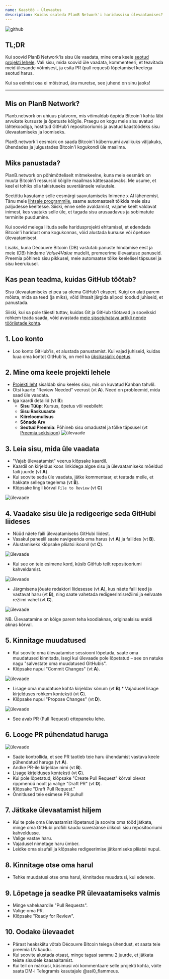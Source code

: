 ```yaml
---
name: Kaastöö - Ülevaatus
description: Kuidas osaleda PlanB Network'i haridussisu ülevaatamises?
---
```

![github](assets/cover.webp)

## TL;DR
Kui soovid PlanB Network'is sisu üle vaadata, mine oma keele [seotud projekti lehele](https://github.com/PlanB-Network/bitcoin-educational-content/projects?query=is%3Aopen). Vali sisu, mida soovid üle vaadata, kommenteeri, et teavitada meid ülesande võtmisest, ja esita PR (pull request) lõpetamisel keelega seotud harus.

Kui sa eelmist osa ei mõistnud, ära muretse, see juhend on sinu jaoks!

---

## Mis on PlanB Network?

Planb.network on uhiuus platvorm, mis võimaldab õppida Bitcoin'i kohta läbi arvukate kursuste ja õpetuste kõigile. Praegu on kogu meie sisu avatud lähtekoodiga, hostitud GitHub'i repositooriumis ja avatud kaastöödeks sisu ülevaatamiseks ja loomiseks.

PlanB.network'i eesmärk on saada Bitcoin'i küberruumi avalikuks väljakuks, ühendades ja julgustades Bitcoin'i kogukondi üle maailma.

## Miks panustada?

PlanB.network on põhimõtteliselt mitmekeelne, kuna meie eesmärk on muuta Bitcoin'i ressursid kõigile maailmas kättesaadavaks. Me usume, et keel ei tohiks olla takistuseks suveräänsele valuutale.

Seetõttu kasutame selle eesmärgi saavutamiseks Inimene x AI lähenemist. Tänu meie [lihtsale programmile](https://github.com/Asi0Flammeus/LLM-Translator), saame automaatselt tõlkida meie sisu paljudesse keeltesse. Siiski, enne selle avaldamist, vajame keelt valdavat inimest, kes vaataks selle üle, et tagada sisu arusaadavus ja sobimatute terminite puudumine.

Kui soovid meiega liituda selle haridusprojekti ehitamisel, et edendada Bitcoin'i haridust oma kogukonnas, võid alustada kursuse või õpetuse ülevaatamisest.

Lisaks, kuna Découvre Bitcoin (DB) vastutab panuste hindamise eest ja meie (DB) hindame *Value4Value* mudelit, premeerime ülevaatuse panuseid. Preemia põhineb sisu pikkusel, meie automaatse tõlke keelelisel täpsusel ja sisu keerukusel.

## Kas pean teadma, kuidas GitHub töötab?

Sisu ülevaatamiseks ei pea sa olema GitHub'i ekspert.
Kuigi on alati parem mõista, mida sa teed (ja miks), võid lihtsalt järgida allpool toodud juhiseid, et panustada.

Siiski, kui sa pole täiesti tuttav, kuidas Git ja GitHub töötavad ja sooviksid rohkem teada saada, võid avastada [meie sissejuhatava artikli nende tööriistade kohta](https://planb.network/tutorials/others/contribution/basics-of-github-471f7f00-8b5a-4b63-abb1-f1528b032bbb).

## 1. Loo konto
* Loo konto GitHub'is, et alustada panustamist. Kui vajad juhiseid, kuidas luua oma kontot GitHub'is, on meil ka [üksikasjalik õpetus](https://planb.network/tutorials/others/contribution/create-github-account-a75fc39d-f0d0-44dc-9cd5-cd94aee0c07c).
## **2. Mine oma keele projekti lehele**
* [Projekti leht](https://github.com/PlanB-Network/bitcoin-educational-content/projects?query=is%3Aopen) sisaldab sinu keeles sisu, mis on kuvatud Kanban tahvlil.
* Otsi kaarte "Review Needed" veerust (vt **A**). Need on probleemid, mida saad üle vaadata.
* Iga kaardi detailid (vt **B**):
	- **Sisu Tüüp**: Kursus, õpetus või veebileht
	- **Sisu Raskusaste**
	- **Kiireloomulisus**
	- **Sõnade Arv**
	- **Seotud Preemia**: Põhineb sisu omadustel ja tõlke täpsusel (vt [Preemia sektsioon](https://github.com/PlanB-Network/bitcoin-educational-content?tab=readme-ov-file#sat-reward))
![ülevaade](assets/1.webp)
## **3. Leia sisu, mida üle vaadata**
* "Vajab ülevaatamist" veerus klõpsake kaardil.
* Kaardil on kirjeldus koos linkidega algse sisu ja ülevaatamiseks mõeldud faili juurde (vt **A**).
* Kui soovite seda üle vaadata, jätke kommentaar, et teatada meile, et hakkate sellega tegelema (vt **B**).
* Klõpsake lingil kõrval `File to Review` (vt **C**)

![ülevaade](assets/2.webp)

## **4. Vaadake sisu üle ja redigeerige seda GitHubi liideses**
* Nüüd näete faili ülevaatamiseks GitHubi liidest.
* Vasakul paneelil saate navigeerida oma harus (vt **A**) ja failides (vt **B**).
* Alustamiseks klõpsake pliiatsi ikoonil (vt **C**).

![ülevaade](assets/3.webp)

* Kui see on teie esimene kord, küsib GitHub teilt repositooriumi kahveldamist.

![ülevaade](assets/4.webp)

* Järgmisena jõuate redaktori liidesesse (vt **A**), kus näete faili teed ja vastavat haru (vt **B**), ning saate vahetada redigeerimisrežiimi ja eelvaate režiimi vahel (vt **C**).

![ülevaade](assets/5.webp)

NB. Ülevaatamine on kõige parem teha koodiaknas, originaalsisu eraldi aknas kõrval.

## **5. Kinnitage muudatused**

* Kui soovite oma ülevaatamise sessiooni lõpetada, saate oma muudatused kinnitada, isegi kui ülevaade pole lõpetatud – see on natuke nagu "salvestate oma muudatused GitHubis".
* Klõpsake nupul "Commit Changes" (vt **A**).

![ülevaade](assets/6.webp)
* Lisage oma muudatuse kohta kirjeldav sõnum (vt **B**).* Vajadusel lisage kirjelduses rohkem konteksti (vt **C**).
* Klõpsake nupul "Propose Changes" (vt **D**).

![ülevaade](assets/7.webp)

* See avab PR (Pull Request) ettepaneku lehe.

## **6. Looge PR pühendatud haruga**
![ülevaade](assets/8.webp)

* Saate kontrollida, et see PR taotleb teie haru ühendamist vastava keele pühendatud haruga (vt **A**).
* Andke PR-ile kirjeldav nimi (vt **B**).
* Lisage kirjelduses konteksti (vt **C**).
* Kui pole lõpetatud, klõpsake "Create Pull Request" kõrval olevat rippmenüü noolt ja valige "Draft PR" (vt **D**).
* Klõpsake "Draft Pull Request."
* Õnnitlused teie esimese PR puhul!

## **7. Jätkake ülevaatamist hiljem**
* Kui te pole oma ülevaatamist lõpetanud ja soovite oma tööd jätkata, minge oma GitHubi profiili kaudu suveräänse ülikooli sisu repositooriumi kahveldusse.
* Valige vastav haru.
* Vajadusel nimetage haru ümber.
* Leidke oma sisufail ja klõpsake redigeerimise jätkamiseks pliiatsi nupul.

## **8. Kinnitage otse oma harul**
* Tehke muudatusi otse oma harul, kinnitades muudatusi, kui edenete.

## **9. Lõpetage ja seadke PR ülevaatamiseks valmis**
* Minge vahekaardile "Pull Requests".
* Valige oma PR.
* Klõpsake "Ready for Review".

## 10. Oodake ülevaadet
* Pärast heakskiitu võtab Découvre Bitcoin teiega ühendust, et saata teie preemia LN kaudu.
* Kui soovite alustada otsast, minge tagasi sammu 2 juurde, et jätkata teiste sisudele kaasaaitamist.
* Kui teil on märkusi, küsimusi või kommentaare selle projekti kohta, võite saata DM-i Telegramis kasutajale @asi0_flammeus.
